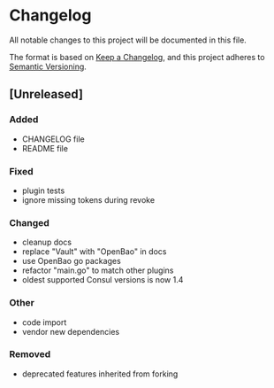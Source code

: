 # Changelog

All notable changes to this project will be documented in this file.

The format is based on [Keep a Changelog](https://keepachangelog.com/en/1.0.0/),
and this project adheres to [Semantic Versioning](https://semver.org/spec/v2.0.0.html).

## [Unreleased]

### Added

- CHANGELOG file
- README file

### Fixed

- plugin tests
- ignore missing tokens during revoke

### Changed

- cleanup docs
- replace "Vault" with "OpenBao" in docs
- use OpenBao go packages
- refactor "main.go" to match other plugins
- oldest supported Consul versions is now 1.4

### Other

- code import
- vendor new dependencies

### Removed

- deprecated features inherited from forking
